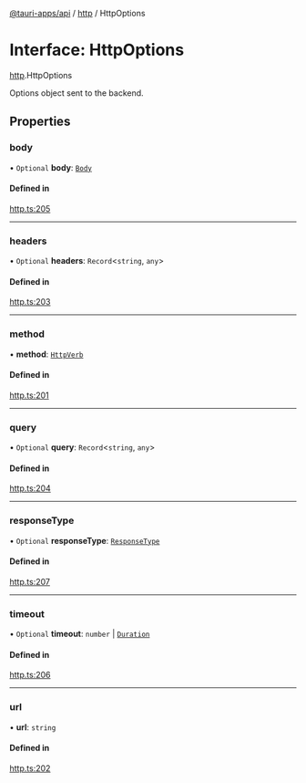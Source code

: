 [@tauri-apps/api](../README.md) / [http](../modules/http.md) / HttpOptions

# Interface: HttpOptions

[http](../modules/http.md).HttpOptions

Options object sent to the backend.

## Properties

### body

• `Optional` **body**: [`Body`](../classes/http.Body.md)

#### Defined in

[http.ts:205](https://github.com/tauri-apps/tauri/blob/95abf48/tooling/api/src/http.ts#L205)

___

### headers

• `Optional` **headers**: `Record`<`string`, `any`\>

#### Defined in

[http.ts:203](https://github.com/tauri-apps/tauri/blob/95abf48/tooling/api/src/http.ts#L203)

___

### method

• **method**: [`HttpVerb`](../modules/http.md#httpverb)

#### Defined in

[http.ts:201](https://github.com/tauri-apps/tauri/blob/95abf48/tooling/api/src/http.ts#L201)

___

### query

• `Optional` **query**: `Record`<`string`, `any`\>

#### Defined in

[http.ts:204](https://github.com/tauri-apps/tauri/blob/95abf48/tooling/api/src/http.ts#L204)

___

### responseType

• `Optional` **responseType**: [`ResponseType`](../enums/http.ResponseType.md)

#### Defined in

[http.ts:207](https://github.com/tauri-apps/tauri/blob/95abf48/tooling/api/src/http.ts#L207)

___

### timeout

• `Optional` **timeout**: `number` \| [`Duration`](http.Duration.md)

#### Defined in

[http.ts:206](https://github.com/tauri-apps/tauri/blob/95abf48/tooling/api/src/http.ts#L206)

___

### url

• **url**: `string`

#### Defined in

[http.ts:202](https://github.com/tauri-apps/tauri/blob/95abf48/tooling/api/src/http.ts#L202)
